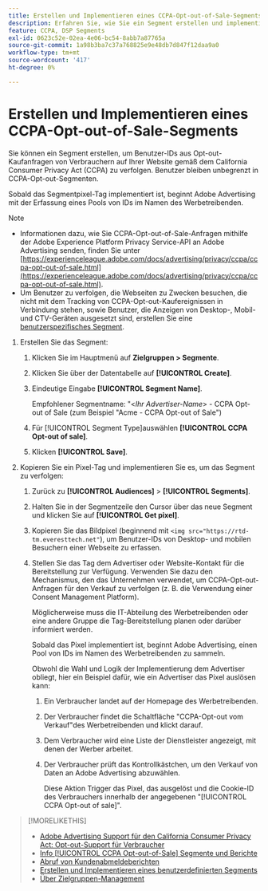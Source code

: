 ```yaml
---
title: Erstellen und Implementieren eines CCPA-Opt-out-of-Sale-Segments
description: Erfahren Sie, wie Sie ein Segment erstellen und implementieren, um Benutzer-IDs aus Kunden-Opt-out-Kaufanfragen zu verfolgen.
feature: CCPA, DSP Segments
exl-id: 0623c52e-02ea-4e06-bc54-8abb7a87765a
source-git-commit: 1a98b3ba7c37a768825e9e48db7d847f12daa9a0
workflow-type: tm+mt
source-wordcount: '417'
ht-degree: 0%

---
```


# Erstellen und Implementieren eines CCPA-Opt-out-of-Sale-Segments

Sie können ein Segment erstellen, um Benutzer-IDs aus Opt-out-Kaufanfragen von Verbrauchern auf Ihrer Website gemäß dem California Consumer Privacy Act (CCPA) zu verfolgen. Benutzer bleiben unbegrenzt in CCPA-Opt-out-Segmenten.

Sobald das Segmentpixel-Tag implementiert ist, beginnt Adobe Advertising mit der Erfassung eines Pools von IDs im Namen des Werbetreibenden.

>[!NOTE]
>
>* Informationen dazu, wie Sie CCPA-Opt-out-of-Sale-Anfragen mithilfe der Adobe Experience Platform Privacy Service-API an Adobe Advertising senden, finden Sie unter [https://experienceleague.adobe.com/docs/advertising/privacy/ccpa/ccpa-opt-out-of-sale.html](https://experienceleague.adobe.com/docs/advertising/privacy/ccpa/ccpa-opt-out-of-sale.html).
>* Um Benutzer zu verfolgen, die Webseiten zu Zwecken besuchen, die nicht mit dem Tracking von CCPA-Opt-out-Kaufereignissen in Verbindung stehen, sowie Benutzer, die Anzeigen von Desktop-, Mobil- und CTV-Geräten ausgesetzt sind, erstellen Sie eine [benutzerspezifisches Segment](/help/dsp/audiences/custom-segment-create.md).


1. Erstellen Sie das Segment:

   1. Klicken Sie im Hauptmenü auf **Zielgruppen > Segmente**.

   1. Klicken Sie über der Datentabelle auf **[!UICONTROL Create]**.

   1. Eindeutige Eingabe **[!UICONTROL Segment Name]**.

      Empfohlener Segmentname: &quot;&lt;*Ihr Advertiser-Name*> - CCPA Opt-out of Sale (zum Beispiel &quot;Acme - CCPA Opt-out of Sale&quot;)

   1. Für [!UICONTROL Segment Type]auswählen **[!UICONTROL CCPA Opt-out of sale]**.

   1. Klicken **[!UICONTROL Save]**.

1. Kopieren Sie ein Pixel-Tag und implementieren Sie es, um das Segment zu verfolgen:

   1. Zurück zu **[!UICONTROL Audiences]** > **[!UICONTROL Segments]**.

   1. Halten Sie in der Segmentzeile den Cursor über das neue Segment und klicken Sie auf **[!UICONTROL Get pixel]**.

   1. Kopieren Sie das Bildpixel (beginnend mit `<img src="https://rtd-tm.everesttech.net"`), um Benutzer-IDs von Desktop- und mobilen Besuchern einer Webseite zu erfassen.

   1. Stellen Sie das Tag dem Advertiser oder Website-Kontakt für die Bereitstellung zur Verfügung. Verwenden Sie dazu den Mechanismus, den das Unternehmen verwendet, um CCPA-Opt-out-Anfragen für den Verkauf zu verfolgen (z. B. die Verwendung einer Consent Management Platform).

      Möglicherweise muss die IT-Abteilung des Werbetreibenden oder eine andere Gruppe die Tag-Bereitstellung planen oder darüber informiert werden.

      Sobald das Pixel implementiert ist, beginnt Adobe Advertising, einen Pool von IDs im Namen des Werbetreibenden zu sammeln.

      Obwohl die Wahl und Logik der Implementierung dem Advertiser obliegt, hier ein Beispiel dafür, wie ein Advertiser das Pixel auslösen kann:

      1. Ein Verbraucher landet auf der Homepage des Werbetreibenden.
      1. Der Verbraucher findet die Schaltfläche &quot;CCPA-Opt-out vom Verkauf&quot;des Werbetreibenden und klickt darauf.
      1. Dem Verbraucher wird eine Liste der Dienstleister angezeigt, mit denen der Werber arbeitet.
      1. Der Verbraucher prüft das Kontrollkästchen, um den Verkauf von Daten an Adobe Advertising abzuwählen.

         Diese Aktion Trigger das Pixel, das ausgelöst und die Cookie-ID des Verbrauchers innerhalb der angegebenen &quot;[!UICONTROL CCPA Opt-out of sale]&quot;.

>[!MORELIKETHIS]
>
>* [Adobe Advertising Support für den California Consumer Privacy Act: Opt-out-Support für Verbraucher](/help/privacy/ccpa/ccpa-opt-out-of-sale.md)
>* [Info [!UICONTROL CCPA Opt-out-of-Sale] Segmente und Berichte](ccpa-opt-out-about.md)
>* [Abruf von Kundenabmeldeberichten](ccpa-opt-out-segment-report-retrieve.md)
>* [Erstellen und Implementieren eines benutzerdefinierten Segments](custom-segment-create.md)
>* [Über Zielgruppen-Management](audience-about.md)

